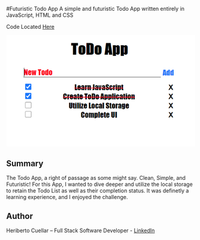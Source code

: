 #Futuristic Todo App
A simple and futuristic Todo App written entirely in JavaScript, HTML and CSS

Code Located [Here](https://github.com/hcuellar-coder/TodoApp)

![Todo App](./images/todoApp.PNG)

## Summary
The Todo App, a right of passage as some might say. Clean, Simple, and Futuristic! For this App, I wanted to dive deeper and utilize the local storage to retain the Todo List as well as their completion status. It was definetly a learning experience, and I enjoyed the challenge.

## Author
Heriberto Cuellar – Full Stack Software Developer - [LinkedIn](linkedin.com/in/heriberto-c-5aa11952)